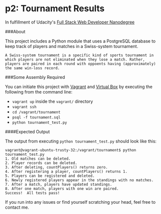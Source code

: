 p2: Tournament Results
=============

In fulfillment of Udacity's [Full Stack Web Developer Nanodegree](https://www.udacity.com/course/full-stack-web-developer-nanodegree--nd004)

###About
 
This project includes a Python module that uses a PostgreSQL database to keep track of players and matches in a Swiss-system tournament.


```
A Swiss-system tournament is a specific kind of sports tournament in which players are not eliminated when they lose a match. Rather, players are paired in each round with oppoents having (approximately) the same win-loss record.
```

>
###Some Assembly Required


You can initiate this project with [Vagrant](https://www.vagrantup.com/) and [Virtual Box](https://www.virtualbox.org/) by executing the following from the command line:

* `vagrant up` inside the `vagrant/` directory
* `vagrant ssh`
* `cd /vagrant/tournament`
* `psql -f tournament.sql`
* `python tournament_test.py`



####Expected Output

The output from executing `python tournament_test.py` should look like this:

```
vagrant@vagrant-ubuntu-trusty-32:/vagrant/tournament$ python tournament_test.py
1. Old matches can be deleted.
2. Player records can be deleted.
3. After deleting, countPlayers() returns zero.
4. After registering a player, countPlayers() returns 1.
5. Players can be registered and deleted.
6. Newly registered players appear in the standings with no matches.
7. After a match, players have updated standings.
8. After one match, players with one win are paired.
Success!  All tests pass!
```

If you run into any issues or find yourself scratching your head, 
feel free to contact me. 
